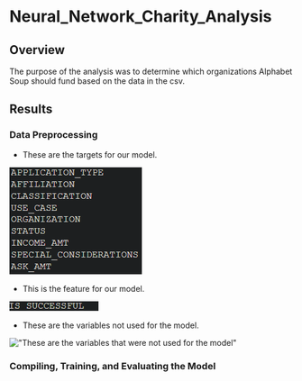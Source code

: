 # Neural_Network_Charity_Analysis
## Overview
The purpose of the analysis was to determine which organizations Alphabet Soup should fund based on the data in the csv.
## Results
### Data Preprocessing
- These are the targets for our model.

!["The targets used for the model"](Images/target(s).png)

- This is the feature for our model.

!["The feature used for the model"](Images/feature.png)

- These are the variables not used for the model.

!["These are the variables that were not used for the model"](Images/dropped_targets.png)

### Compiling, Training, and Evaluating the Model
